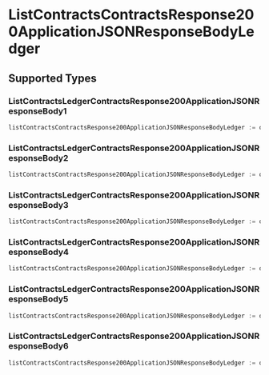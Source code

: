 # ListContractsContractsResponse200ApplicationJSONResponseBodyLedger


## Supported Types

### ListContractsLedgerContractsResponse200ApplicationJSONResponseBody1

```go
listContractsContractsResponse200ApplicationJSONResponseBodyLedger := operations.CreateListContractsContractsResponse200ApplicationJSONResponseBodyLedgerListContractsLedgerContractsResponse200ApplicationJSONResponseBody1(operations.ListContractsLedgerContractsResponse200ApplicationJSONResponseBody1{/* values here */})
```

### ListContractsLedgerContractsResponse200ApplicationJSONResponseBody2

```go
listContractsContractsResponse200ApplicationJSONResponseBodyLedger := operations.CreateListContractsContractsResponse200ApplicationJSONResponseBodyLedgerListContractsLedgerContractsResponse200ApplicationJSONResponseBody2(operations.ListContractsLedgerContractsResponse200ApplicationJSONResponseBody2{/* values here */})
```

### ListContractsLedgerContractsResponse200ApplicationJSONResponseBody3

```go
listContractsContractsResponse200ApplicationJSONResponseBodyLedger := operations.CreateListContractsContractsResponse200ApplicationJSONResponseBodyLedgerListContractsLedgerContractsResponse200ApplicationJSONResponseBody3(operations.ListContractsLedgerContractsResponse200ApplicationJSONResponseBody3{/* values here */})
```

### ListContractsLedgerContractsResponse200ApplicationJSONResponseBody4

```go
listContractsContractsResponse200ApplicationJSONResponseBodyLedger := operations.CreateListContractsContractsResponse200ApplicationJSONResponseBodyLedgerListContractsLedgerContractsResponse200ApplicationJSONResponseBody4(operations.ListContractsLedgerContractsResponse200ApplicationJSONResponseBody4{/* values here */})
```

### ListContractsLedgerContractsResponse200ApplicationJSONResponseBody5

```go
listContractsContractsResponse200ApplicationJSONResponseBodyLedger := operations.CreateListContractsContractsResponse200ApplicationJSONResponseBodyLedgerListContractsLedgerContractsResponse200ApplicationJSONResponseBody5(operations.ListContractsLedgerContractsResponse200ApplicationJSONResponseBody5{/* values here */})
```

### ListContractsLedgerContractsResponse200ApplicationJSONResponseBody6

```go
listContractsContractsResponse200ApplicationJSONResponseBodyLedger := operations.CreateListContractsContractsResponse200ApplicationJSONResponseBodyLedgerListContractsLedgerContractsResponse200ApplicationJSONResponseBody6(operations.ListContractsLedgerContractsResponse200ApplicationJSONResponseBody6{/* values here */})
```

